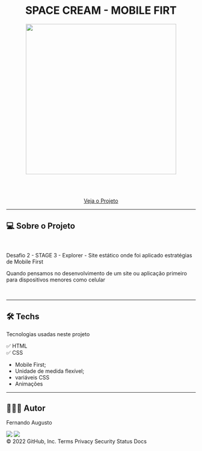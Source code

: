 <h1 align="center">SPACE CREAM - MOBILE FIRT</h1>


<p text  align="center"> 
<img width="400" src= "./image/animation.gif"> 
</p>


<br><br>
<p align="center"> 
    <a href="https://fernandoaugustodev.github.io/Space_Cream_Mobile/" target="_blank" >Veja o Projeto</a>
</p>
<hr>

## 💻 Sobre o Projeto
<br>


<p>Desafio 2 - STAGE 3 - Explorer - Site estático onde foi aplicado estratégias de Mobile First
</p>


<p>Quando pensamos no desenvolvimento de um site ou aplicação primeiro para dispositivos menores como celular</p>

<br>
<hr>

## 🛠 Techs

Tecnologias usadas neste projeto

✅ HTML <br>
✅ CSS
   - Mobile First;
   - Unidade de medida flexível;
   - variáveis CSS
   - Animações
   
---

## 👨🏼‍💻 Autor

Fernando Augusto 

 <a href = "mailto:fernandoaugusto883@gmail.com"><img src="https://img.shields.io/badge/-Gmail-%23333?style=for-the-badge&logo=gmail&logoColor=white"        target="_blank"></a>
 <a href="https://www.linkedin.com/in/fernando-augusto-a4ab42164/" target="_blank"><img src="https://img.shields.io/badge/-LinkedIn-%230077B5?style=for-the-badge&logo=linkedin&logoColor=white" target="_blank"></a> 
<br>
© 2022 GitHub, Inc.
Terms Privacy Security Status Docs
